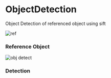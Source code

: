 # ObjectDetection
Object Detection of referenced object using sift

![ref](https://github.com/Seraph-Fast/ObjectDetection/assets/75688011/4386ea16-7261-4641-b006-9d1c8c6c3054)
### Reference Object


![obj detect](https://github.com/Seraph-Fast/ObjectDetection/assets/75688011/20d24c96-4818-4ce7-8487-ede8acab3a4d)
### Detection
